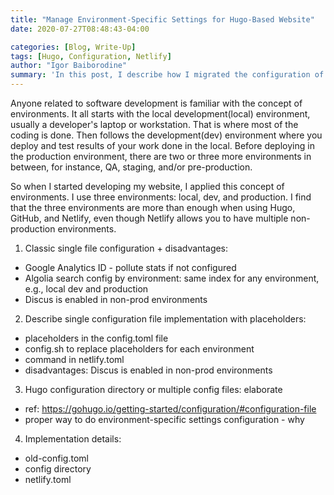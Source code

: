 ```yaml
---
title: "Manage Environment-Specific Settings for Hugo-Based Website"
date: 2020-07-27T08:48:43-04:00

categories: [Blog, Write-Up]
tags: [Hugo, Configuration, Netlify]
author: "Igor Baiborodine"
summary: 'In this post, I describe how I migrated the configuration of my site from a single config file with variable placeholders to the Hugo way of managing environment-specific settings, namely the "Configuration Directory" approach. This article is the fifth part of the series "Building Your Blog, the Geeky Way".'
---
```


Anyone related to software development is familiar with the concept of environments. It all starts with the local development(local) environment, usually a developer's laptop or workstation. That is where most of the coding is done. Then follows the development(dev) environment where you deploy and test results of your work done in the local. Before deploying in the production environment, there are two or three more environments in between, for instance, QA, staging, and/or pre-production. 

So when I started developing my website, I applied this concept of environments. I use three environments: local, dev, and production. I find that the three environments are more than enough when using Hugo, GitHub, and Netlify, even though Netlify allows you to have multiple non-production environments.

1. Classic single file configuration + disadvantages:
 - Google Analytics ID - pollute stats if not configured
 - Algolia search config by environment: same index for any environment, e.g.,  local dev and production
 - Discus is enabled in non-prod environments  

2. Describe single configuration file implementation with placeholders:
 - placeholders in the config.toml file
 - config.sh to replace placeholders for each environment 
 - command in netlify.toml
 - disadvantages: Discus is enabled in non-prod environments
 
3. Hugo configuration directory or multiple config files: elaborate
 - ref: https://gohugo.io/getting-started/configuration/#configuration-file
 - proper way to do environment-specific settings configuration - why
 
4. Implementation details:
 - old-config.toml
 - config directory
 - netlify.toml
   